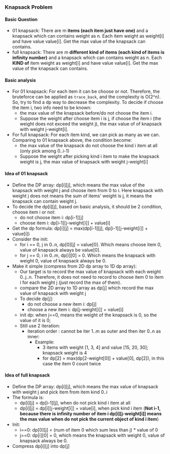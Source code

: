 ### Knapsack Problem

#### Basic Question
- 01 knapsack: There are m **items (each item just have one)** and a knapsack which can contains weight as n. Each item weight as weight[i] and have value value[i]. Get the max value of the knapsack can contains.
- full knapsack: There are m **different kind of items (each kind of items is infinity number)** and a knapsack which can contains weight as n. Each **KIND of** item weight as weight[i] and have value value[i]. Get the max value of the knapsack can contains. 

#### Basic analysis
- For 01 knapsack: For each item it can be choose or not. Therefore, the bruteforce can be applied as `trace_back`, and the complexity is O(2^n). So, try to find a dp way to decrease the complexity. To decide if choose the item i, two info need to be known: 
  - the max value of the knapsack before/do not choose the item i.
  - Suppose the weight after choose item i is j, if choose the item i (the weight does not exceed the weight j), the max value of of knapsack with weight j-weight[i].
- For full knapsack: For each item kind, we can pick as many as we can. Comparing to 01 knapsack above, the condition become:
  - the max value of the knapsack do not choose the kind i item at all (only pick among 0..i-1)
  - Suppose the weight after picking kind i item to make the knapsack weight is j, the max value of knapsack with weight j-weight[i]

#### Idea of 01 knapsack
- Define the DP array: dp[i][j], which means the max value of the knapsack with weight j and choose item from 0 to i. Here knapsack with weight j does not means the sum of items' weight is j, it means the knapsack can contain weight j.
- To decide the dp[i][j], based on basic analysis, it should be 2 condition, choose item i or not:
  - do not choose item i: dp[i-1][j]
  - choose item i: dp[i-1][j-weight[i]] + value[i]
- Get the dp formula: dp[i][j] = max(dp[i-1][j], dp[i-1][j-weight[i]] + value[i])
- Consider the init:
  - for i == 0, j in 0..n, dp[0][j] = value[0]. Which means choose item 0, value of knapsack always be value[0].
  - for j == 0, i in 0..m, dp[i][0] = 0. Which means the knapsack with weight 0, value of knapsack always be 0.
- Make it simple (compress from 2D dp array to 1D dp array):
  - Our target is to record the max value of knapsack with each weight 0..j..n. Therefore, it does not need to record to choose item 0 to item i for each weight j (just record the max of them).
  - compare the 2D array to 1D array as dp[j] which record the max value of knapsack with weight j
  - To decide dp[j]:
    - do not choose a new item i: dp[j]
    - choose a new item i: dp[j-weight[i]] + value[i]
  - init dp: when j==0, means the weight of the knapsack is 0, so the value of it is 0;
  - Still use 2 iteration:
    - iteration order : cannot be iter 1..m as outer and then iter 0..n as inner:
      - Example:
        -  3 items with weight [1, 3, 4] and value [15, 20, 30]; knapsack weight is 4
        - for dp[2] = max(dp[2-weight[0]] + value[0], dp[2]), in this case the item 0 count twice

#### Idea of full knapsack
- Define the DP array: dp[i][j], which means the max value of knapsack with weight j and pick item from item kind 0..i
- The formula is:
  - dp[i][j] = dp[i-1][j], when do not pick kind i item at all
  - dp[i][j] = dp[i][j-weight[i]] + value[i], when pick kind i item (**Not i-1, because there is infinity number of item i dp[i][j-weight[i]] means the max value when do not pick the current object of kind i item**)
- Init:
  - i==0: dp[0][j] = (num of item 0 which sum less than j) * value of 0
  - j==0: dp[i][0] = 0, which means the knapsack with weight 0, value of knapsack always be 0. 
- Compress dp[i][j] into dp[j]